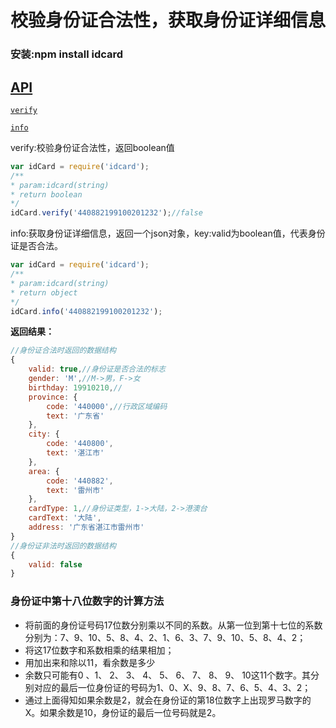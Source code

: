 # 校验身份证合法性，获取身份证详细信息

### 安装:npm install idcard

## [API](#API)

[`verify`](#verify)

[`info`](#info)

<a name="verify" />
verify:校验身份证合法性，返回boolean值

```js
var idCard = require('idcard');
/**
* param:idcard(string)
* return boolean
*/
idCard.verify('440882199100201232');//false
```

<a name="info" />
info:获取身份证详细信息，返回一个json对象，key:valid为boolean值，代表身份证是否合法。

```js
var idCard = require('idcard');
/**
* param:idcard(string)
* return object
*/
idCard.info('440882199100201232');
```
**返回结果：**

```js
//身份证合法时返回的数据结构
{ 
	valid: true,//身份证是否合法的标志
	gender: 'M',//M->男，F->女
	birthday: 19910210,//
	province: {
		code: '440000',//行政区域编码
		text: '广东省' 
	},
	city: { 
		code: '440800', 
		text: '湛江市' 
	},
	area: { 
		code: '440882', 
		text: '雷州市' 
	},
	cardType: 1,//身份证类型，1->大陆，2->港澳台
	cardText: '大陆',
	address: '广东省湛江市雷州市' 
}
//身份证非法时返回的数据结构
{
	valid: false
}
```


### 身份证中第十八位数字的计算方法

- 将前面的身份证号码17位数分别乘以不同的系数。从第一位到第十七位的系数分别为：7、9、10、5、8、4、2、1、6、3、7、9、10、5、8、4、2； 
- 将这17位数字和系数相乘的结果相加； 
- 用加出来和除以11，看余数是多少
- 余数只可能有0 、1、 2、 3、 4、 5、 6、 7、 8、 9、 10这11个数字。其分别对应的最后一位身份证的号码为1、0、X、9、8、7、6、5、4、3、2； 
- 通过上面得知如果余数是2，就会在身份证的第18位数字上出现罗马数字的Ⅹ。如果余数是10，身份证的最后一位号码就是2。
